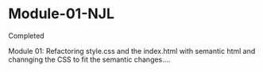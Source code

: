 # Module-01-NJL

Completed

Module 01: Refactoring style.css and the index.html with semantic html and channging the CSS to fit the semantic changes....
